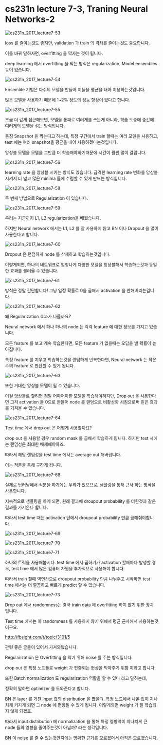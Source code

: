 # cs231n lecture 7-3, Traning Neural Networks-2

![cs231n_2017_lecture7-53](../images/cs231n_2017_lecture7-53.jpg)

loss 를 줄이는것도 좋지만,  validation 과 train 의 격차를 줄이는것도 중요합니다.

이를 바꿔 말하자면, overfitting 을 막자는 것이 됩니다.

deep learning 에서 overfitting 을 막는 방식은 regularization, Model ensembles 등이 있습니다.



![cs231n_2017_lecture7-54](../images/cs231n_2017_lecture7-54.jpg)

Ensemble 기법은 다수의 모델을 만들어 이들을 평균을 내어 이용하는것입니다.

많은 모델을 사용하기 때문에 1~2% 정도의 성능 향상이 있다고 합니다.



![cs231n_2017_lecture7-55](../images/cs231n_2017_lecture7-55.jpg)



조금 더 깊게 접근해보면, 모델을 통째로 여러게를 쓰는게 아니라, 학습 도중에 중간에 여러게의 모델을 섞는 방식입니다.

통칭 Snapshot 을 찍는다고 하는데, 특정 구간에서 train 할때는 여러 모델을 사용하고, test 에는 여러 snapshot을 평균을 내어 사용하겠다는것입니다.



앙상블 모델을 모델을 그만큼 더 학습해야하기때문에 시간이 훨씬 많이 걸립니다.



![cs231n_2017_lecture7-56](../images/cs231n_2017_lecture7-56.jpg)



learning rate 을 앙상블 시키는 방식도 있습니다. 급격한 learning rate 변화를 앙상블 시켜서 더 넓고 많은 minima 들에 수렴할 수 있게 만드는 방식입니다.



![cs231n_2017_lecture7-58](../images/cs231n_2017_lecture7-58.jpg)



두 번째 방법으로 Regularization 이 있습니다.



![cs231n_2017_lecture7-59](../images/cs231n_2017_lecture7-59.jpg)

우리는 지금까지 L1, L2 regularization을 배웠습니다.

하지만 Neural network 에서는 L1, L2 를 잘 사용하지 않고 BN 이나 Dropout 을 많이 사용한다고 합니다.

![cs231n_2017_lecture7-60](../images/cs231n_2017_lecture7-60.jpg)

Dropout 은 랜덤하게 node 를 삭제하고 학습하는것입니다.

이렇게되면, 하나의 네트워크로 엄청나게 다양한 모델을 앙상블해서 학습하는것과 동일한 효과를 불러올 수 있습니다.



![cs231n_2017_lecture7-61](../images/cs231n_2017_lecture7-61.jpg)

방식은 정말 간단합니다! 그냥 일정 확률로 0을 곱해서 activation 을 안해버리는겁니다.



![cs231n_2017_lecture7-62](../images/cs231n_2017_lecture7-62.jpg)

왜 Regularization 효과가 나올까요?

Neural network 에서 하나 하나의 node 는 각각 feature 에 대한 정보를 가지고 있습니다.

모든 feature 를 보고 계속 학습한다면, 모든 feature 가 없을때는 오답을 낼 확률이 높아집니다.

특정 feature 를 지우고 학습하는것을 랜덤하게 반복한다면, Neural network 는 적은수의 feature 로 판단할 수 있게 됩니다.

![cs231n_2017_lecture7-63](../images/cs231n_2017_lecture7-63.jpg)

또한 거대한 앙상블 모델이 될 수 있습니다.

이걸 앙상블로 할려면 정말 어마어마한 모델을 학습해야하지만, Drop out 을 사용한다면 그저 activation 을 0으로 만들어 node 를 랜덤으로 비활성화 시킴으로써 같은 효과를 가져올 수 있습니다.



![cs231n_2017_lecture7-64](../images/cs231n_2017_lecture7-64.jpg)



Test time 에서 drop out 은 어떻게 사용할까요?

drop out 을 사용할 경우 random mask 를 곱해서 학습하게 됩니다. 하지만 test 시에는 랜덤성은 최대한 배제해야하죠.



따라서 해당 랜덤성을 test time 에서는 average out 해버립니다.

이는 적분을 통해 구하게 됩니다.

![cs231n_2017_lecture7-68](../images/cs231n_2017_lecture7-68.jpg)

실제로 딥러닝에서 적분을 하기에는 무리가 있으므로, 샘플링을 통해 근사 하는 방식을 사용합니다.

지속적으로 샘플링을 하게 되면, 원래 결과에 droupout probability 를 더한것과 같은 결과를 가저온다 합니다.

따라서 test time 때는 activation 단에서 droupout probability 만큼 곱해줘야합니다.



![cs231n_2017_lecture7-69](../images/cs231n_2017_lecture7-69.jpg)

![cs231n_2017_lecture7-70](../images/cs231n_2017_lecture7-70.jpg)

![cs231n_2017_lecture7-71](../images/cs231n_2017_lecture7-71.jpg)

하나의 트릭을 사용해봅시다. test time 에서 곱하기가 activation 할때마다 발생할 경우, test time 에서 많은 컴퓨터 자원을 추가적으로 사용해야 합니다.

따라서 train 할때 역연산으로 droupout probability 만큼 나눠주고 시작하면 test time 에서는 더 깔끔하고 빠르게 predict 할 수 있습니다.



![cs231n_2017_lecture7-73](../images/cs231n_2017_lecture7-73.jpg)

Drop out 에서 randomness는 결국 train data 에 overfitting 하지 않기 위한 장치 입니다.

Test time 에서는 이 randomness 를 사용하지 않기 위해서 평균 근사해서 사용하는것이구요.



http://fbsight.com/t/topic/3101/5



관련 좋은 글들이 있어서 가져와봤습니다.

Regularization 은 Overfitting 을 막기 위해 noise 를 주는 방식입니다.

drop out 은 특정 노드들로 weight 가 편중되는 현상을 막아주기 위함 이라고 합니다.



또한 Batch normalization 도 regularization 역활을 할 수 있다 라고 말하는데,

정확히 말하면 optimizer 를 도와준다고 합니다.

BN 은 layer 를 거친 input 값의 distribution 을 봤을떄, 특정 노드에서 나온 값이 지나치게 커지게 되면 그 node 에 편향될 수 있게 됩니다. 이렇게되면 weight 가 잘 학습되지 않게 되겠죠.

따라서 input distribution 에 normalization 을 통해 특정 영향력이 지나치게 큰 node 들의 영향을 줄여주는것이 아닐까? 라는 생각입니다.

BN 이 noise 를 줄 수 있는것인지에는 명확한 근거를 모르겠어서 아직은 모르겠습니다.